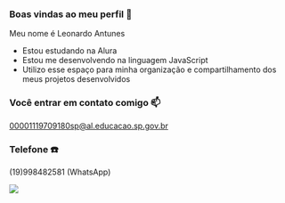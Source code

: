 ### Boas vindas ao meu perfil 🍂

Meu nome é Leonardo Antunes

- Estou estudando na Alura
- Estou me desenvolvendo na linguagem JavaScript
- Utilizo esse espaço para minha organização e compartilhamento dos meus projetos desenvolvidos

 ### Você entrar em contato comigo 📫

00001119709180sp@al.educacao.sp.gov.br

### Telefone ☎️

(19)998482581 (WhatsApp)

![](https://media1.tenor.com/m/9oTfd8We_7kAAAAC/son-goku-goku.gif)
